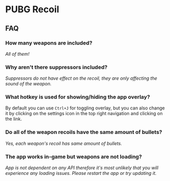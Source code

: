 # PUBG Recoil

## FAQ

### How many weapons are included?
*All of them!*

### Why aren't there suppressors included?
*Suppressors do not have effect on the recoil, they are only affecting the sound of the weapon.*

### What hotkey is used for showing/hiding the app overlay?
By default you can use `Ctrl+J` for toggling overlay, but you can also change it by clicking on the settings icon in the top right navigation and clicking on the link.

### Do all of the weapon recoils have the same amount of bullets?
*Yes, each weapon's recoil has same amount of bullets.*

### The app works in-game but weapons are not loading?
*App is not dependent on any API therefore it's most unlikely that you will experience any loading issues. Please restart the app or try updating it.*